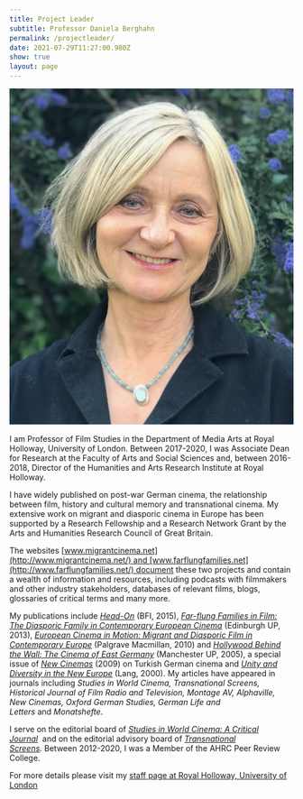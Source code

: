 ```yaml
---
title: Project Leader
subtitle: Professor Daniela Berghahn
permalink: /projectleader/
date: 2021-07-29T11:27:00.980Z
show: true
layout: page
---
```

![Professor Daniela Berghahn ](../uploads/img_0220.jpeg)

I am Professor of Film Studies in the Department of Media Arts at Royal Holloway, University of London. Between 2017-2020, I was Associate Dean for Research at the Faculty of Arts and Social Sciences and, between 2016-2018, Director of the Humanities and Arts Research Institute at Royal Holloway. 

I have widely published on post-war German cinema, the relationship between film, history and cultural memory and transnational cinema. My extensive work on migrant and diasporic cinema in Europe has been supported by a Research Fellowship and a Research Network Grant by the Arts and Humanities Research Council of Great Britain.

The websites [www.migrantcinema.net](http://www.migrantcinema.net/) and [www.farflungfamilies.net](http://www.farflungfamilies.net/) document these two projects and contain a wealth of information and resources, including podcasts with filmmakers and other industry stakeholders, databases of relevant films, blogs, glossaries of critical terms and many more. 

My publications include *[Head-On](http://shop.bfi.org.uk/new-releases/head-on-gegen-die-wand.html#.VaPOlet-ouI)* (BFI, 2015), *[Far-flung Families in Film: The Diasporic Family in Contemporary European Cinema](http://www.amazon.co.uk/Far-Flung-Families-Film-Diasporic-Contemporary/dp/0748642900/ref=sr_1_1?s=books&ie=UTF8&qid=1368539377&sr=1-1&keywords=far-flung+families+in+film)* (Edinburgh UP, 2013), *[European Cinema in Motion: Migrant and Diasporic Film in Contemporary Europe](http://www.amazon.co.uk/European-Cinema-Motion-Diasporic-Contemporary/dp/0230278981/ref=sr_1_1?s=books&ie=UTF8&qid=1368539604&sr=1-1&keywords=european+cinema+in+motion)* (Palgrave Macmillan, 2010) and [*Hollywood Behind the Wall: The Cinema of* *East Germany*](http://www.amazon.co.uk/Hollywood-Behind-Wall-Cinema-Germany/dp/0719061717) (Manchester UP, 2005), a special issue of *[New Cinemas](https://www.ingentaconnect.com/content/intellect/nc/2009/00000007/00000001;jsessionid=b85gibitc9mm4.x-ic-live-02)* (2009) on Turkish German cinema and *[Unity and Diversity in the New Europe](https://www.amazon.co.uk/Unity-Diversity-Europe-Barrie-Axford/dp/3906760308/ref=sr_1_1?dchild=1&keywords=Unity+and+diversity+in+the+new+europe&qid=1625928282&sr=8-1)* (Lang, 2000). My articles have appeared in journals including *Studies in World Cinema, Transnational Screens, Historical Journal of Film Radio and Television, Montage AV, Alphaville, New Cinemas, Oxford German Studies, German Life and Letters* and *Monatshefte*.  

I serve on the editorial board of *[Studies in World Cinema: A Critical Journal](https://brill.com/view/journals/swc/swc-overview.xml)*  and on the editorial advisory board of *[Transnational Screens](https://www.tandfonline.com/toc/rtrc21/current).* Between 2012-2020, I was a Member of the AHRC Peer Review College. 

For more details please visit my [staff page at Royal Holloway, University of London](https://pure.royalholloway.ac.uk/portal/en/persons/daniela-berghahn(1c55cf9c-6a53-4cea-8e0b-7628c53f237e).html)
